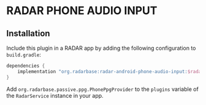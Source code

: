 # RADAR PHONE AUDIO INPUT



## Installation

Include this plugin in a RADAR app by adding the following configuration to `build.gradle`:
```gradle
dependencies {
    implementation "org.radarbase:radar-android-phone-audio-input:$radarCommonsAndroidVersion"
}
```
Add `org.radarbase.passive.ppg.PhonePpgProvider` to the `plugins` variable of the `RadarService` instance in your app.

